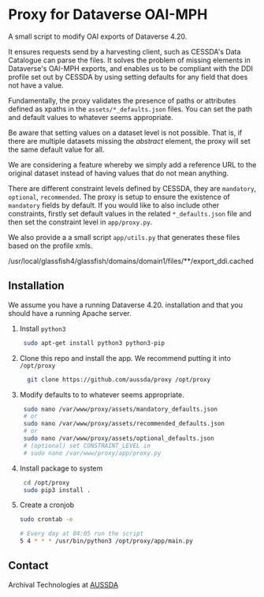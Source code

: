 # Proxy for Dataverse OAI-MPH

A small script to modify OAI exports of Dataverse 4.20.

It ensures requests send by a harvesting client, such as CESSDA's Data Catalogue can parse the
files. It solves the problem of missing elements in Dataverse's OAI-MPH exports,
and enables us to be compliant with the DDI profile set out by CESSDA by using setting defaults for
any field that does not have a value.

Fundamentally, the proxy validates the presence of paths or attributes defined as xpaths in the
`assets/*_defaults.json` files. You can set the path and default values to whatever seems appropriate.

Be aware that setting values on a dataset level is not possible. That is, if there are multiple
datasets missing the _abstract_ element, the proxy will set the same default value for all.

We are considering a feature whereby we simply add a reference URL to the original dataset instead
of having values that do not mean anything.

There are different constraint levels defined by CESSDA, they are `mandatory`, `optional`, `recommended`.
The proxy is setup to ensure the existence of `mandatory` fields by default. If you would like
to also include other constraints, firstly set default values in the related `*_defaults.json` file
and then set the constraint level in `app/proxy.py`.

We also provide a a small script `app/utils.py` that generates these files based on the profile xmls.

/usr/local/glassfish4/glassfish/domains/domain1/files/**/export_ddi.cached

Installation
------------

We assume you have a running Dataverse 4.20. installation and that you should have a running Apache server.

1. Install `python3`

    ``` bash
     sudo apt-get install python3 python3-pip
    ```
2. Clone this repo and install the app. We recommend putting it into `/opt/proxy`
   ``` bash
     git clone https://github.com/aussda/proxy /opt/proxy
   ```
3. Modify defaults to to whatever seems appropriate.
    ``` bash
     sudo nano /var/www/proxy/assets/mandatory_defaults.json
     # or
     sudo nano /var/www/proxy/assets/recommended_defaults.json
     # or
     sudo nano /var/www/proxy/assets/optional_defaults.json
     # (optional) set CONSTRAINT_LEVEL in
     # sudo nano /var/www/proxy/app/proxy.py
    ```
4. Install package to system
    ``` bash
     cd /opt/proxy
     sudo pip3 install .
    ```
5. Create a cronjob
    ``` bash
    sudo crontab -e

    # Every day at 04:05 run the script
    5 4 * * * /usr/bin/python3 /opt/proxy/app/main.py
    ```


Contact
-------

Archival Technologies at [AUSSDA](https://aussda.at)
